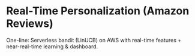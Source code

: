 # Real-Time Personalization (Amazon Reviews)
One-line: Serverless bandit (LinUCB) on AWS with real-time features + near-real-time learning & dashboard.
